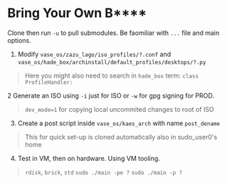 # Bring Your Own B****

Clone then run `-u` to pull submodules. Be faomiliar with `...` file and main options.

1. Modify `vase_os/zazu_lago/iso_profiles/?.conf` and `vase_os/hade_box/archinstall/default_profiles/desktops/?.py` 

> Here you might also need to search in `hade_box` term: `class ProfileHandler:` 

2 Generate an ISO using `-i` just for ISO or `-w` for gpg signing for PROD.

> `dev_mode=1` for copying local uncommited changes to root of ISO

3. Create a post script inside `vase_os/kaes_arch` with name `post_dename`

> This for quick set-up is cloned automatically also in sudo_user0's home

4. Test in VM, then on hardware. Using VM tooling.

> `rdisk`, `brick`, `std` `sudo ./main -pe ?` `sudo ./main -p ?`
